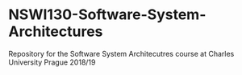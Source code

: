 # NSWI130-Software-System-Architectures
Repository for the Software System Architecutres course at Charles University Prague 2018/19
